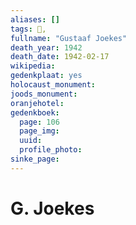 ```yaml
---
aliases: []
tags: 👤, 
fullname: "Gustaaf Joekes"
death_year: 1942
death_date: 1942-02-17
wikipedia:
gedenkplaat: yes
holocaust_monument:
joods_monument:
oranjehotel:
gedenkboek:
  page: 106
  page_img: 
  uuid: 
  profile_photo: 
sinke_page:
---
```


# G. Joekes